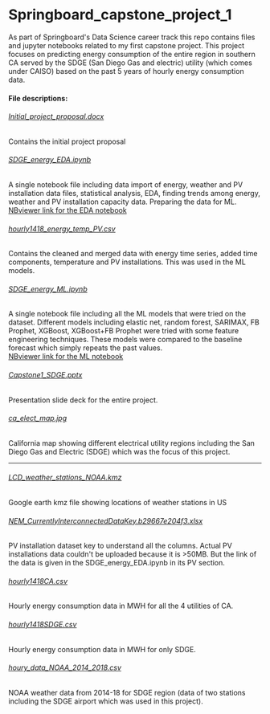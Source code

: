 # Springboard_capstone_project_1
As part of Springboard's Data Science career track this repo contains files and jupyter notebooks related to my first
capstone project. This project focuses on predicting energy consumption of the entire region in southern CA served by the SDGE (San Diego Gas and electric) utility (which comes under CAISO) based on the past 5 years of hourly energy consumption data. 

#### File descriptions:
###### [Initial_project_proposal.docx](https://github.com/pratha19/Springboard_capstone_project_1/blob/master/Initial_project_proposal.docx)
Contains the initial project proposal 

###### [SDGE_energy_EDA.ipynb](https://github.com/pratha19/Springboard_capstone_project_1/blob/master/SDGE_energy_EDA.ipynb)
A single notebook file including data import of energy, weather and PV installation data files, statistical analysis, EDA, finding trends among energy, weather and PV installation capacity data. Preparing the data for ML.  
[NBviewer link for the EDA notebook](https://nbviewer.jupyter.org/github/pratha19/Springboard_capstone_project_1/blob/master/SDGE_energy_EDA.ipynb#4)

###### [hourly1418_energy_temp_PV.csv](https://github.com/pratha19/Springboard_capstone_project_1/blob/master/hourly1418_energy_temp_PV.csv)
Contains the cleaned and merged data with energy time series, added time components, temperature and PV installations. This was used in the ML models.

###### [SDGE_energy_ML.ipynb](https://github.com/pratha19/Springboard_capstone_project_1/blob/master/SDGE_energy_ML.ipynb)
A single notebook file including all the ML models that were tried on the dataset. Different models including elastic net, random forest, SARIMAX, FB Prophet, XGBoost, XGBoost+FB Prophet were tried with some feature engineering techniques. These models were compared to the baseline forecast which simply repeats the past values.   
[NBviewer link for the ML notebook](https://nbviewer.jupyter.org/github/pratha19/Springboard_capstone_project_1/blob/master/SDGE_energy_ML.ipynb#8)

###### [Capstone1_SDGE.pptx](https://github.com/pratha19/Springboard_capstone_project_1/blob/master/Capstone1_SDGE.pptx)
Presentation slide deck for the entire project.

###### [ca_elect_map.jpg](https://github.com/pratha19/Springboard_capstone_project_1/blob/master/ca_elect_map.jpg)
California map showing different electrical utility regions including the San Diego Gas and Electric (SDGE) which was the focus of this project.

________________________________________________
###### [LCD_weather_stations_NOAA.kmz](https://github.com/pratha19/Springboard_capstone_project_1/blob/master/LCD_weather_stations_NOAA.kmz)
Google earth kmz file showing locations of weather stations in US

###### [NEM_CurrentlyInterconnectedDataKey.b29667e204f3.xlsx](https://github.com/pratha19/Springboard_capstone_project_1/blob/master/NEM_CurrentlyInterconnectedDataKey.b29667e204f3.xlsx)
PV installation dataset key to understand all the columns. Actual PV installations data couldn't be uploaded because it is >50MB. But the link of the data is given in the SDGE_energy_EDA.ipynb in its PV section. 

###### [hourly1418CA.csv](https://github.com/pratha19/Springboard_capstone_project_1/blob/master/hourly1418CA.csv)
Hourly energy consumption data in MWH for all the 4 utilities of CA. 

###### [hourly1418SDGE.csv](https://github.com/pratha19/Springboard_capstone_project_1/blob/master/hourly1418SDGE.csv)
Hourly energy consumption data in MWH for only SDGE.

###### [houry_data_NOAA_2014_2018.csv](https://github.com/pratha19/Springboard_capstone_project_1/blob/master/houry_data_NOAA_2014_2018.csv)
NOAA weather data from 2014-18 for SDGE region (data of two stations including the SDGE airport which was used in this project). 
